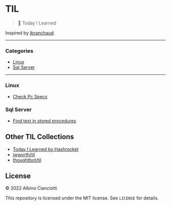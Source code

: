 # TIL

> :memo: Today I Learned

Inspired by [jbranchaud](https://github.com/jbranchaud/til).

---

### Categories


* [Linux](#linux)
* [Sql Server](#sql-server)

---

### Linux

- [Check Pc Specs](linux/ubuntu-check-specs.md)


### Sql Server

- [Find text in stored procedures](sql-server/find-text-in-sp.md)


## Other TIL Collections

* [Today I Learned by Hashrocket](https://til.hashrocket.com)
* [jwworth/til](https://github.com/jwworth/til)
* [thoughtbot/til](https://github.com/thoughtbot/til)

## License

&copy; 2022 Albino Cianciotti

This repository is licensed under the MIT license. See `LICENSE` for
details.
